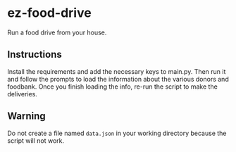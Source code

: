 # ez-food-drive
Run a food drive from your house.
## Instructions
Install the requirements and add the necessary keys to main.py. Then run it and follow the prompts to load the information about the various donors and foodbank. Once you finish loading the info, re-run the script to make the deliveries.
## Warning
Do not create a file named `data.json` in your working directory because the script will not work.